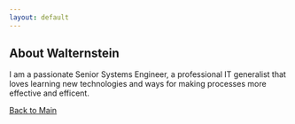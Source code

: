 ```yaml
---
layout: default
---
```


## About Walternstein

I am a passionate Senior Systems Engineer, a professional IT generalist that loves learning new technologies and ways for making processes more effective and efficent. 

[Back to Main](./)
